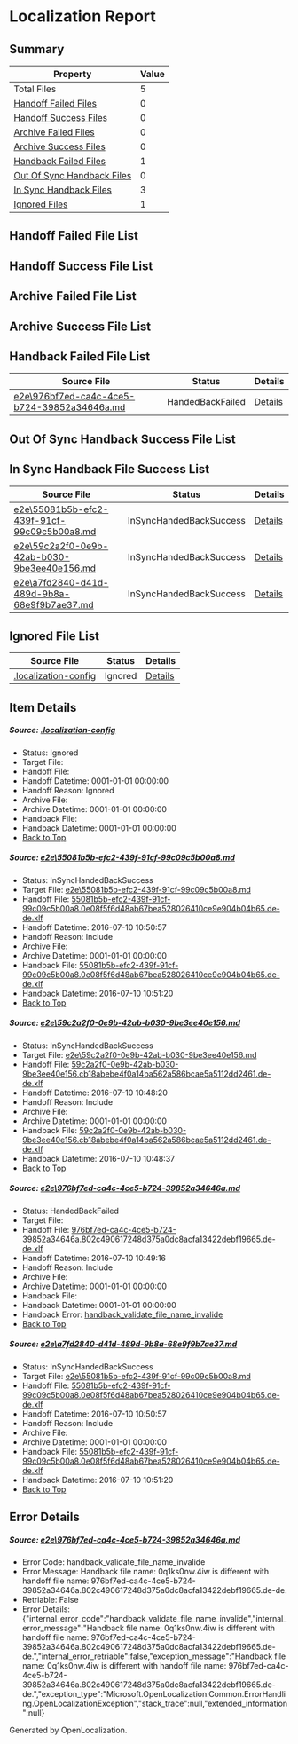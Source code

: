 # <a name='report-top'></a> Localization Report

## Summary
 Property | Value 
 -------- | ----- 
 Total Files | 5
[ Handoff Failed Files ](#handoff-failed-list)| 0
[ Handoff Success Files ](#handoff-success-list)| 0
[ Archive Failed Files ](#archive-failed-list)| 0
[ Archive Success Files ](#archive-success-list)| 0
[ Handback Failed Files ](#handback-failed-list)| 1
[ Out Of Sync Handback Files ](#outofsync-handback-success-list)| 0
[ In Sync Handback Files ](#insync-handback-success-list)| 3
[ Ignored Files ](#ignored-list)| 1

## <a name='handoff-failed-list'></a> Handoff Failed File List

## <a name='handoff-success-list'></a> Handoff Success File List

## <a name='archive-failed-list'></a> Archive Failed File List

## <a name='archive-success-list'></a> Archive Success File List

## <a name='handback-failed-list'></a> Handback Failed File List
 Source File | Status | Details 
 ----------- | ------ | ------- 
 [e2e\976bf7ed-ca4c-4ce5-b724-39852a34646a.md](https://github.com/OpenLocalizationTestOrg/oltest/blob/77b627acfd4f336f1998c04bc7a7108210429601/e2e/976bf7ed-ca4c-4ce5-b724-39852a34646a.md) | HandedBackFailed | [Details](#bbdeaa8d3e10ab73e75068aea3d829e620d2debb3)

## <a name='outofsync-handback-success-list'></a> Out Of Sync Handback Success File List

## <a name='insync-handback-success-list'></a> In Sync Handback File Success List
 Source File | Status | Details 
 ----------- | ------ | ------- 
 [e2e\55081b5b-efc2-439f-91cf-99c09c5b00a8.md](https://github.com/OpenLocalizationTestOrg/oltest/blob/a8b33520afc73b233e16ed9f1fc09876cb5b008a/e2e/55081b5b-efc2-439f-91cf-99c09c5b00a8.md) | InSyncHandedBackSuccess | [Details](#8a8d69dd78420369456e0ce039925ff2c01ce00e1)
 [e2e\59c2a2f0-0e9b-42ab-b030-9be3ee40e156.md](https://github.com/OpenLocalizationTestOrg/oltest/blob/de077b8e439baf0e6169c6bcc124e6b3821262ba/e2e/59c2a2f0-0e9b-42ab-b030-9be3ee40e156.md) | InSyncHandedBackSuccess | [Details](#70e4ae601d37566cdf1934ff00a82eeeaab25f632)
 [e2e\a7fd2840-d41d-489d-9b8a-68e9f9b7ae37.md](https://github.com/OpenLocalizationTestOrg/oltest/blob/a8b33520afc73b233e16ed9f1fc09876cb5b008a/e2e/a7fd2840-d41d-489d-9b8a-68e9f9b7ae37.md) | InSyncHandedBackSuccess | [Details](#8a8d69dd78420369456e0ce039925ff2c01ce00e4)

## <a name='ignored-list'></a> Ignored File List
 Source File | Status | Details 
 ----------- | ------ | ------- 
 [.localization-config](https://github.com/OpenLocalizationTestOrg/oltest/blob/a8b33520afc73b233e16ed9f1fc09876cb5b008a/.localization-config) | Ignored | [Details](#3d4f252ac210baf56311d7e97dcc2db10974dbd20)

## Item Details
##### <a name='3d4f252ac210baf56311d7e97dcc2db10974dbd20'></a> Source: [.localization-config](https://github.com/OpenLocalizationTestOrg/oltest/blob/a8b33520afc73b233e16ed9f1fc09876cb5b008a/.localization-config)
* Status: Ignored
* Target File: 
* Handoff File: 
* Handoff Datetime: 0001-01-01 00:00:00
* Handoff Reason: Ignored
* Archive File: 
* Archive Datetime: 0001-01-01 00:00:00
* Handback File: 
* Handback Datetime: 0001-01-01 00:00:00
* [Back to Top](#report-top)

##### <a name='8a8d69dd78420369456e0ce039925ff2c01ce00e1'></a> Source: [e2e\55081b5b-efc2-439f-91cf-99c09c5b00a8.md](https://github.com/OpenLocalizationTestOrg/oltest/blob/a8b33520afc73b233e16ed9f1fc09876cb5b008a/e2e/55081b5b-efc2-439f-91cf-99c09c5b00a8.md)
* Status: InSyncHandedBackSuccess
* Target File: [e2e\55081b5b-efc2-439f-91cf-99c09c5b00a8.md](https://github.com/OpenLocalizationTestOrg/oltest-dede-fly/blob/c7392aa336b7d097ec6ee27a9ad18b066d1be139/e2e/55081b5b-efc2-439f-91cf-99c09c5b00a8.md)
* Handoff File: [55081b5b-efc2-439f-91cf-99c09c5b00a8.0e08f5f6d48ab67bea528026410ce9e904b04b65.de-de.xlf](https://github.com/OpenLocalizationTestOrg/olhandoff-e2e/blob/4224eeda2922e4b10e5f71a6f06ffe99426b310c/ol-handoff/OpenLocalizationTestOrg/oltest-dede-fly/ci/ht/55081b5b-efc2-439f-91cf-99c09c5b00a8.0e08f5f6d48ab67bea528026410ce9e904b04b65.de-de.xlf)
* Handoff Datetime: 2016-07-10 10:50:57
* Handoff Reason: Include
* Archive File: 
* Archive Datetime: 0001-01-01 00:00:00
* Handback File: [55081b5b-efc2-439f-91cf-99c09c5b00a8.0e08f5f6d48ab67bea528026410ce9e904b04b65.de-de.xlf](https://github.com/OpenLocalizationTestOrg/olhandback-e2e/blob/21b3ad85e1039b10658eb8d90e456ae06d4e9754/ol-handback/OpenLocalizationTestOrg/oltest-dede-fly/ci/ht/55081b5b-efc2-439f-91cf-99c09c5b00a8.0e08f5f6d48ab67bea528026410ce9e904b04b65.de-de.xlf)
* Handback Datetime: 2016-07-10 10:51:20
* [Back to Top](#report-top)

##### <a name='70e4ae601d37566cdf1934ff00a82eeeaab25f632'></a> Source: [e2e\59c2a2f0-0e9b-42ab-b030-9be3ee40e156.md](https://github.com/OpenLocalizationTestOrg/oltest/blob/de077b8e439baf0e6169c6bcc124e6b3821262ba/e2e/59c2a2f0-0e9b-42ab-b030-9be3ee40e156.md)
* Status: InSyncHandedBackSuccess
* Target File: [e2e\59c2a2f0-0e9b-42ab-b030-9be3ee40e156.md](https://github.com/OpenLocalizationTestOrg/oltest-dede-fly/blob/061601997bc9f94eae99bf44513b6c0053dd7a94/e2e/59c2a2f0-0e9b-42ab-b030-9be3ee40e156.md)
* Handoff File: [59c2a2f0-0e9b-42ab-b030-9be3ee40e156.cb18abebe4f0a14ba562a586bcae5a5112dd2461.de-de.xlf](https://github.com/OpenLocalizationTestOrg/olhandoff-e2e/blob/7558e201976994006460033ae0c7dfacdcba1505/ol-handoff/OpenLocalizationTestOrg/oltest-dede-fly/ci/ht/59c2a2f0-0e9b-42ab-b030-9be3ee40e156.cb18abebe4f0a14ba562a586bcae5a5112dd2461.de-de.xlf)
* Handoff Datetime: 2016-07-10 10:48:20
* Handoff Reason: Include
* Archive File: 
* Archive Datetime: 0001-01-01 00:00:00
* Handback File: [59c2a2f0-0e9b-42ab-b030-9be3ee40e156.cb18abebe4f0a14ba562a586bcae5a5112dd2461.de-de.xlf](https://github.com/OpenLocalizationTestOrg/olhandback-e2e/blob/965154c590d35d919ed833780a07d52b68cd4a80/ol-handback/OpenLocalizationTestOrg/oltest-dede-fly/ci/ht/59c2a2f0-0e9b-42ab-b030-9be3ee40e156.cb18abebe4f0a14ba562a586bcae5a5112dd2461.de-de.xlf)
* Handback Datetime: 2016-07-10 10:48:37
* [Back to Top](#report-top)

##### <a name='bbdeaa8d3e10ab73e75068aea3d829e620d2debb3'></a> Source: [e2e\976bf7ed-ca4c-4ce5-b724-39852a34646a.md](https://github.com/OpenLocalizationTestOrg/oltest/blob/77b627acfd4f336f1998c04bc7a7108210429601/e2e/976bf7ed-ca4c-4ce5-b724-39852a34646a.md)
* Status: HandedBackFailed
* Target File: 
* Handoff File: [976bf7ed-ca4c-4ce5-b724-39852a34646a.802c490617248d375a0dc8acfa13422debf19665.de-de.xlf](https://github.com/OpenLocalizationTestOrg/olhandoff-e2e/blob/36c85df9ab2e72d6ef7d1db20949e7f85bf929ba/ol-handoff/OpenLocalizationTestOrg/oltest-dede-fly/ci/ht/976bf7ed-ca4c-4ce5-b724-39852a34646a.802c490617248d375a0dc8acfa13422debf19665.de-de.xlf)
* Handoff Datetime: 2016-07-10 10:49:16
* Handoff Reason: Include
* Archive File: 
* Archive Datetime: 0001-01-01 00:00:00
* Handback File: 
* Handback Datetime: 0001-01-01 00:00:00
* Handback Error: [handback_validate_file_name_invalide](#bbdeaa8d3e10ab73e75068aea3d829e620d2debb3handback_validate_file_name_invalide)
* [Back to Top](#report-top)

##### <a name='8a8d69dd78420369456e0ce039925ff2c01ce00e4'></a> Source: [e2e\a7fd2840-d41d-489d-9b8a-68e9f9b7ae37.md](https://github.com/OpenLocalizationTestOrg/oltest/blob/a8b33520afc73b233e16ed9f1fc09876cb5b008a/e2e/a7fd2840-d41d-489d-9b8a-68e9f9b7ae37.md)
* Status: InSyncHandedBackSuccess
* Target File: [e2e\55081b5b-efc2-439f-91cf-99c09c5b00a8.md](https://github.com/OpenLocalizationTestOrg/oltest-dede-fly/blob/c7392aa336b7d097ec6ee27a9ad18b066d1be139/e2e/55081b5b-efc2-439f-91cf-99c09c5b00a8.md)
* Handoff File: [55081b5b-efc2-439f-91cf-99c09c5b00a8.0e08f5f6d48ab67bea528026410ce9e904b04b65.de-de.xlf](https://github.com/OpenLocalizationTestOrg/olhandoff-e2e/blob/4224eeda2922e4b10e5f71a6f06ffe99426b310c/ol-handoff/OpenLocalizationTestOrg/oltest-dede-fly/ci/ht/55081b5b-efc2-439f-91cf-99c09c5b00a8.0e08f5f6d48ab67bea528026410ce9e904b04b65.de-de.xlf)
* Handoff Datetime: 2016-07-10 10:50:57
* Handoff Reason: Include
* Archive File: 
* Archive Datetime: 0001-01-01 00:00:00
* Handback File: [55081b5b-efc2-439f-91cf-99c09c5b00a8.0e08f5f6d48ab67bea528026410ce9e904b04b65.de-de.xlf](https://github.com/OpenLocalizationTestOrg/olhandback-e2e/blob/21b3ad85e1039b10658eb8d90e456ae06d4e9754/ol-handback/OpenLocalizationTestOrg/oltest-dede-fly/ci/ht/55081b5b-efc2-439f-91cf-99c09c5b00a8.0e08f5f6d48ab67bea528026410ce9e904b04b65.de-de.xlf)
* Handback Datetime: 2016-07-10 10:51:20
* [Back to Top](#report-top)


## Error Details
##### <a name='bbdeaa8d3e10ab73e75068aea3d829e620d2debb3handback_validate_file_name_invalide'></a> Source: [e2e\976bf7ed-ca4c-4ce5-b724-39852a34646a.md](#bbdeaa8d3e10ab73e75068aea3d829e620d2debb3)
* Error Code: handback_validate_file_name_invalide
* Error Message: Handback file name: 0q1ks0nw.4iw is different with handoff file name: 976bf7ed-ca4c-4ce5-b724-39852a34646a.802c490617248d375a0dc8acfa13422debf19665.de-de.
* Retriable: False
* Error Details: {"internal_error_code":"handback_validate_file_name_invalide","internal_error_message":"Handback file name: 0q1ks0nw.4iw is different with handoff file name: 976bf7ed-ca4c-4ce5-b724-39852a34646a.802c490617248d375a0dc8acfa13422debf19665.de-de.","internal_error_retriable":false,"exception_message":"Handback file name: 0q1ks0nw.4iw is different with handoff file name: 976bf7ed-ca4c-4ce5-b724-39852a34646a.802c490617248d375a0dc8acfa13422debf19665.de-de.","exception_type":"Microsoft.OpenLocalization.Common.ErrorHandling.OpenLocalizationException","stack_trace":null,"extended_information":null}


Generated by OpenLocalization.
